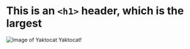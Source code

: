 # This is an `<h1>` header, which is the largest
![Image of Yaktocat](https://octodex.github.com/images/yaktocat.png)
Yaktocat!

